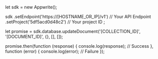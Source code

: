 let sdk = new Appwrite();

sdk
    .setEndpoint('https://[HOSTNAME_OR_IP]/v1') // Your API Endpoint
    .setProject('5df5acd0d48c2') // Your project ID
;

let promise = sdk.database.updateDocument('[COLLECTION_ID]', '[DOCUMENT_ID]', {}, [], []);

promise.then(function (response) {
    console.log(response); // Success
}, function (error) {
    console.log(error); // Failure
});